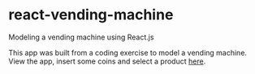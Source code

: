 # react-vending-machine
Modeling a vending machine using React.js

This app was built from a coding exercise to model a vending machine. View the app, insert some coins and select a product [here](http://react-vending-machine.herokuapp.com).
